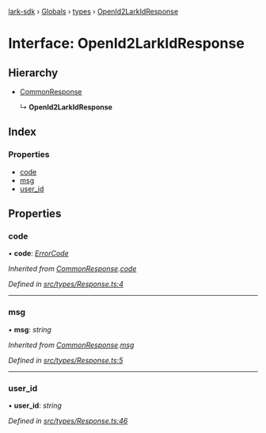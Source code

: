 [lark-sdk](../README.md) › [Globals](../globals.md) › [types](../modules/types.md) › [OpenId2LarkIdResponse](types.openid2larkidresponse.md)

# Interface: OpenId2LarkIdResponse

## Hierarchy

* [CommonResponse](types.commonresponse.md)

  ↳ **OpenId2LarkIdResponse**

## Index

### Properties

* [code](types.openid2larkidresponse.md#code)
* [msg](types.openid2larkidresponse.md#msg)
* [user_id](types.openid2larkidresponse.md#user_id)

## Properties

###  code

• **code**: *[ErrorCode](../modules/types.md#errorcode)*

*Inherited from [CommonResponse](types.commonresponse.md).[code](types.commonresponse.md#code)*

*Defined in [src/types/Response.ts:4](https://github.com/TbhT/lark-sdk/blob/e3605bb/src/types/Response.ts#L4)*

___

###  msg

• **msg**: *string*

*Inherited from [CommonResponse](types.commonresponse.md).[msg](types.commonresponse.md#msg)*

*Defined in [src/types/Response.ts:5](https://github.com/TbhT/lark-sdk/blob/e3605bb/src/types/Response.ts#L5)*

___

###  user_id

• **user_id**: *string*

*Defined in [src/types/Response.ts:46](https://github.com/TbhT/lark-sdk/blob/e3605bb/src/types/Response.ts#L46)*
